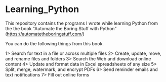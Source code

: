# Learning_Python
This repository contains the programs I wrote while learning Python from the the book  "Automate the Boring Stuff with Python" (https://automatetheboringstuff.com/)

You can do the following things from this book.

1> Search for text in a file or across multiple files
2> Create, update, move, and rename files and folders
3> Search the Web and download online content
4> Update and format data in Excel spreadsheets of any size
5> Split, merge, watermark, and encrypt PDFs
6> Send reminder emails and text notifications
7> Fill out online forms
